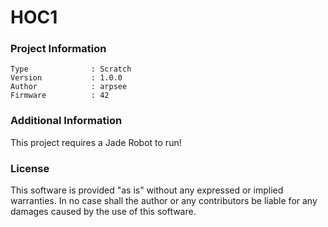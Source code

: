 HOC1
================



### Project Information
```
Type              : Scratch
Version           : 1.0.0
Author            : arpsee
Firmware          : 42
```

### Additional Information
This project requires a Jade Robot to run!

### License
This software is provided "as is" without any expressed or implied warranties.  In no case shall the author or any contributors be liable for any damages caused by the use of this software.


